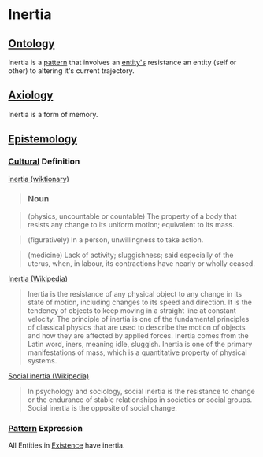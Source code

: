 # Inertia

## [Ontology](./ontology.md)

Inertia is a [pattern](./pattern.md) that involves an [entity's](./entity.md) resistance an entity (self or other) to altering it's current trajectory.

## [Axiology](./axiology.md)

Inertia is a form of memory.

## [Epistemology](./epistemology.md)

### [Cultural](./culture.md) Definition

<a href="http://en.wiktionary.org/wiki/inertia" target="_blank">inertia (wiktionary)</a>

> ### Noun

> (physics, uncountable or countable) The property of a body that resists any change to its uniform motion; equivalent to its mass.

> (figuratively) In a person, unwillingness to take action.

> (medicine) Lack of activity; sluggishness; said especially of the uterus, when, in labour, its contractions have nearly or wholly ceased.

<a href="http://en.wikipedia.org/wiki/Inertia" target="_blank">Inertia (Wikipedia)</a>

> Inertia is the resistance of any physical object to any change in its state of motion, including changes to its speed and direction. It is the tendency of objects to keep moving in a straight line at constant velocity. The principle of inertia is one of the fundamental principles of classical physics that are used to describe the motion of objects and how they are affected by applied forces. Inertia comes from the Latin word, iners, meaning idle, sluggish. Inertia is one of the primary manifestations of mass, which is a quantitative property of physical systems.

<a href="http://en.wikipedia.org/wiki/Social_inertia" target="_blank">Social inertia (Wikipedia)</a>

> In psychology and sociology, social inertia is the resistance to change or the endurance of stable relationships in societies or social groups. Social inertia is the opposite of social change.

### [Pattern](./pattern.md) Expression

All Entities in [Existence](./existence.md) have inertia.
